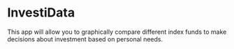 # InvestiData
This app will allow you to graphically compare different index funds to make decisions about investment based on personal needs.
